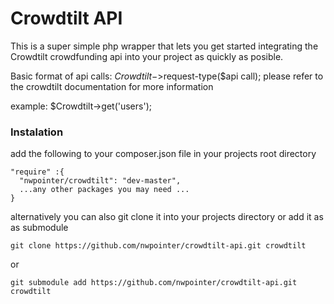Crowdtilt API
=============

This is a super simple php wrapper that lets you get started integrating the Crowdtilt crowdfunding api into your project as quickly as posible. 

Basic format of api calls: $Crowdtilt->$request-type($api call);
please refer to the crowdtilt documentation for more information

example:
$Crowdtilt->get('users');

### Instalation
add the following to your composer.json file in your projects root directory

```
"require" :{
  "nwpointer/crowdtilt": "dev-master",
  ...any other packages you may need ...
}
```


alternatively you can also git clone it into your projects directory or add it as as submodule

```
git clone https://github.com/nwpointer/crowdtilt-api.git crowdtilt
```
or
```
git submodule add https://github.com/nwpointer/crowdtilt-api.git crowdtilt
```


